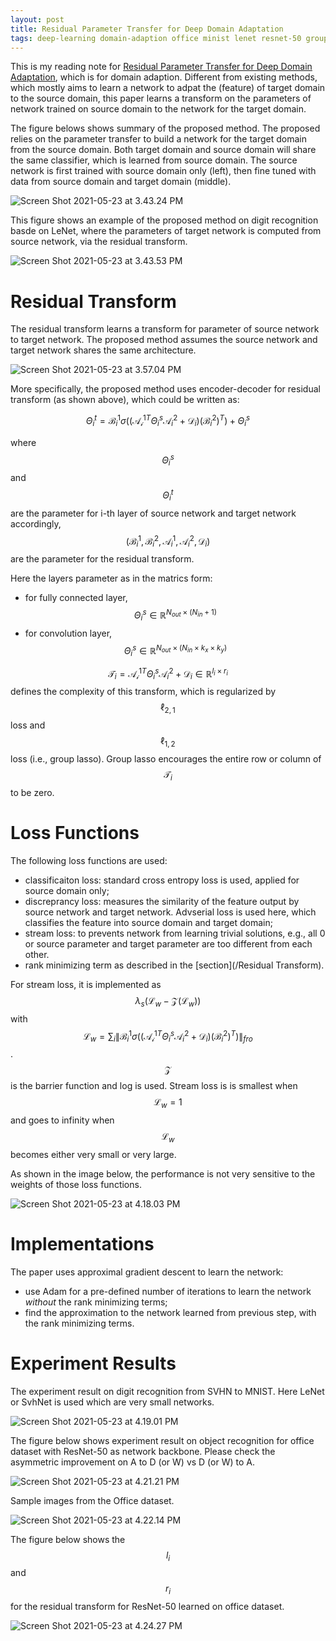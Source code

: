 ```yaml
---
layout: post
title: Residual Parameter Transfer for Deep Domain Adaptation
tags: deep-learning domain-adaption office minist lenet resnet-50 group-lasso rank
---
```

This is my reading note for [Residual Parameter Transfer for Deep Domain Adaptation](https://arxiv.org/abs/1711.07714), which is for domain adaption. Different from existing methods, which mostly aims to learn a network to adpat the (feature) of target domain to the source domain, this paper learns a transform on the parameters of network trained on source domain to the network for the target domain.

The figure belows shows summary of the proposed method. The proposed relies on the parameter transfer to build a network for the target domain from the source domain. Both target domain and source domain will share the same classifier, which is learned from source domain. The source network is first trained with source domain only (left), then fine tuned with data from source domain and target domain (middle).

![Screen Shot 2021-05-23 at 3.43.24 PM](https://raw.githubusercontent.com/zhangtemplar/zhangtemplar.github.io/master/uPic/2021_05_23_15_43_29_Screen%20Shot%202021-05-23%20at%203.43.24%20PM.png)

This figure shows an example of the proposed method on digit recognition basde on LeNet, where the parameters of target network is computed from source network, via the residual transform.

![Screen Shot 2021-05-23 at 3.43.53 PM](https://raw.githubusercontent.com/zhangtemplar/zhangtemplar.github.io/master/uPic/2021_05_23_15_44_00_Screen%20Shot%202021-05-23%20at%203.43.53%20PM.png)

# Residual Transform

The residual transform learns a transform for parameter of source network to target network. The proposed method assumes the source network and target network shares the same architecture.

![Screen Shot 2021-05-23 at 3.57.04 PM](https://raw.githubusercontent.com/zhangtemplar/zhangtemplar.github.io/master/uPic/2021_05_23_15_57_26_2021_05_23_15_57_07_Screen%20Shot%202021-05-23%20at%203.57.04%20PM.png)

More specifically, the proposed method uses encoder-decoder for residual transform (as shown above), which could be written as:

$$\Theta_i^t=\mathcal{B}_i^1\sigma((\mathcal{A_i^1}^T\Theta_i^s\mathcal{A}_i^2+\mathcal{D}_i)(\mathcal{B}_i^2)^T)+\Theta_i^s$$

where $$\Theta_i^s$$ and $$\Theta_i^t$$ are the parameter for i-th layer of source network and target network accordingly, $$(\mathcal{B}_i^1,\mathcal{B}_i^2,\mathcal{A}_i^1,\mathcal{A}_i^2,\mathcal{D}_i)$$ are the parameter for the residual transform. 

Here the layers parameter as in the matrics form:

- for fully connected layer, $$\Theta_i^s\in\mathbb{R}^{N_{out}\times(N_{in}+1)}$$
- for convolution layer, $$\Theta_i^s\in\mathbb{R}^{N_{out}\times(N_{in}\times k_x\times k_y)}$$

$$\mathcal{T}_i=\mathcal{A_i^1}^T\Theta_i^s\mathcal{A}_i^2+\mathcal{D}_i\in\mathbb{R}^{l_i \times r_i}$$ defines the complexity of this transform, which is regularized by $$\ell_{2,1}$$ loss and $$\ell_{1,2}$$ loss (i.e., group lasso). Group lasso encourages the entire row or column of $$\mathcal{T}_i$$ to be zero.

# Loss Functions

The following loss functions are used:

- classificaiton loss: standard cross entropy loss is used, applied for source domain only;
- discreprancy loss: measures the similarity of the feature output by source network and target network. Advserial loss is used here, which classifies the feature into source domain and target domain;
- stream loss: to prevents network from learning trivial solutions, e.g., all 0 or source parameter and target parameter are too different from each other.
- rank minimizing term as described in the [section](/Residual Transform).

For stream loss, it is implemented as $$\lambda_s(\mathcal{L}_w-\mathcal{Z}(\mathcal{L}_w))$$ with $$\mathcal{L}_w=\sum_i{\lVert\mathcal{B}_i^1\sigma((\mathcal{A_i^1}^T\Theta_i^s\mathcal{A}_i^2+\mathcal{D}_i)(\mathcal{B}_i^2)^T)\rVert_{fro}}$$. $$\mathcal{Z}$$ is the barrier function and log is used. Stream loss is is smallest when $$\mathcal{L}_w=1$$ and goes to infinity when $$\mathcal{L}_w$$ becomes either very small or very large.

As shown in the image below, the performance is not very sensitive to the weights of those loss functions.

![Screen Shot 2021-05-23 at 4.18.03 PM](https://raw.githubusercontent.com/zhangtemplar/zhangtemplar.github.io/master/uPic/2021_05_23_16_18_09_Screen%20Shot%202021-05-23%20at%204.18.03%20PM.png)

# Implementations

The paper uses approximal gradient descent to learn the network:

- use Adam for a pre-defined number of iterations to learn the network *without* the rank minimizing terms;
- find the approximation to the network learned from previous step, with the rank minimizing terms.

# Experiment Results

The experiment result on digit recognition from SVHN to MNIST. Here LeNet or SvhNet is used which are very small networks.

![Screen Shot 2021-05-23 at 4.19.01 PM](https://raw.githubusercontent.com/zhangtemplar/zhangtemplar.github.io/master/uPic/2021_05_23_16_19_03_Screen%20Shot%202021-05-23%20at%204.19.01%20PM.png)

The figure below shows experiment result on object recognition for office dataset with ResNet-50 as network backbone. Please check the asymmetric improvement on A to D (or W) vs D (or W) to A.

![Screen Shot 2021-05-23 at 4.21.21 PM](https://raw.githubusercontent.com/zhangtemplar/zhangtemplar.github.io/master/uPic/2021_05_23_16_21_26_Screen%20Shot%202021-05-23%20at%204.21.21%20PM.png)

Sample images from the Office dataset.

![Screen Shot 2021-05-23 at 4.22.14 PM](https://raw.githubusercontent.com/zhangtemplar/zhangtemplar.github.io/master/uPic/2021_05_23_16_22_20_Screen%20Shot%202021-05-23%20at%204.22.14%20PM.png)

The figure below shows the $$l_i$$ and $$r_i$$ for the residual transform for ResNet-50 learned on office dataset.

![Screen Shot 2021-05-23 at 4.24.27 PM](https://raw.githubusercontent.com/zhangtemplar/zhangtemplar.github.io/master/uPic/2021_05_23_16_24_33_Screen%20Shot%202021-05-23%20at%204.24.27%20PM.png)
